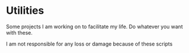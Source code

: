 # Utilities

 Some projects I am working on to facilitate my life. Do whatever you want with these.

I am not responsible for any loss or damage because of these scripts

